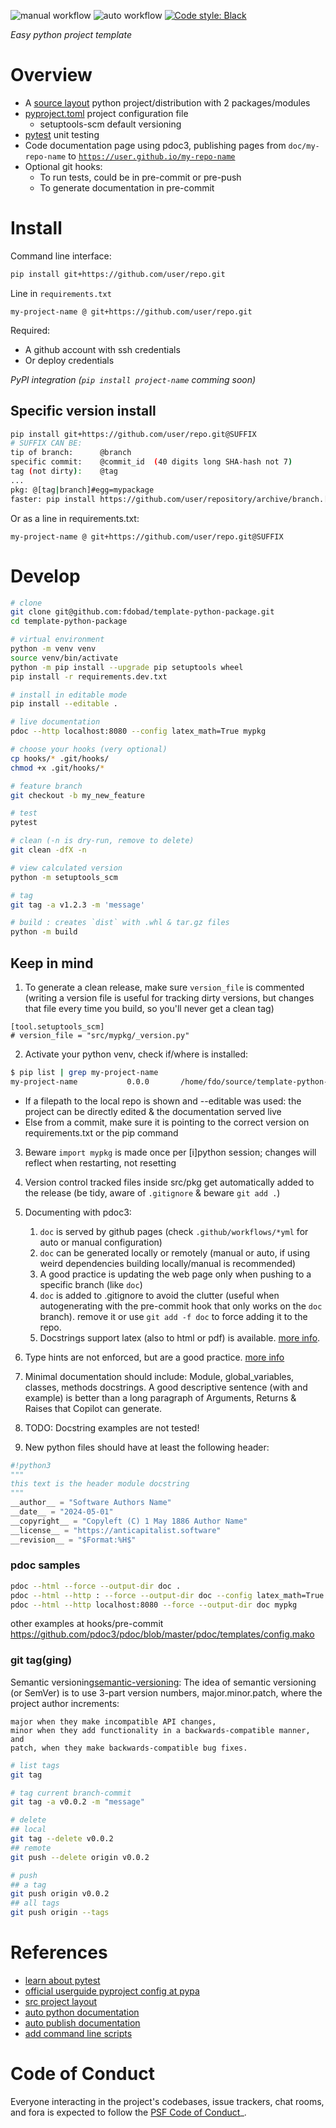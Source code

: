 ![manual workflow](https://github.com/fdobad/template-python-package/actions/workflows/manual.yml/badge.svg)
![auto workflow](https://github.com/fdobad/template-python-package/actions/workflows/auto.yml/badge.svg)
<a href=https://github.com/psf/black>![Code style: Black](https://img.shields.io/badge/code%20style-black-000000.svg)</a>

_Easy python project template_

# Overview
* A [source layout][src-layout] python project/distribution with 2 packages/modules
* [pyproject.toml][pyproject_config] project configuration file
    - setuptools-scm default versioning
* [pytest][pytest] unit testing
* Code documentation page using pdoc3, publishing pages from `doc/my-repo-name` to [`https://user.github.io/my-repo-name`](https://fdobad.github.io/template-python-package)
* Optional git hooks:
    - To run tests, could be in pre-commit or pre-push 
    - To generate documentation in pre-commit

# Install
Command line interface:
```bash
pip install git+https://github.com/user/repo.git
```
Line in `requirements.txt`
```
my-project-name @ git+https://github.com/user/repo.git
```
Required:  
- A github account with ssh credentials  
- Or deploy credentials  

_PyPI integration (`pip install project-name` comming soon)_

## Specific version install
```bash
pip install git+https://github.com/user/repo.git@SUFFIX
# SUFFIX CAN BE:
tip of branch:      @branch
specific commit:    @commit_id  (40 digits long SHA-hash not 7)
tag (not dirty):    @tag
...
pkg: @[tag|branch]#egg=mypackage
faster: pip install https://github.com/user/repository/archive/branch.[zip|wheel]
```
Or as a line in requirements.txt:
```
my-project-name @ git+https://github.com/user/repo.git@SUFFIX
```

# Develop
```bash
# clone
git clone git@github.com:fdobad/template-python-package.git
cd template-python-package

# virtual environment
python -m venv venv
source venv/bin/activate
python -m pip install --upgrade pip setuptools wheel
pip install -r requirements.dev.txt

# install in editable mode
pip install --editable . 

# live documentation
pdoc --http localhost:8080 --config latex_math=True mypkg

# choose your hooks (very optional)
cp hooks/* .git/hooks/
chmod +x .git/hooks/*

# feature branch
git checkout -b my_new_feature

# test
pytest

# clean (-n is dry-run, remove to delete)
git clean -dfX -n

# view calculated version
python -m setuptools_scm

# tag
git tag -a v1.2.3 -m 'message'

# build : creates `dist` with .whl & tar.gz files
python -m build
```

## Keep in mind
1. To generate a clean release, make sure `version_file` is commented (writing a version file is useful for tracking dirty versions, but changes that file every time you build, so you'll never get a clean tag)
```
[tool.setuptools_scm]
# version_file = "src/mypkg/_version.py"
```

2. Activate your python venv, check if/where is installed:
```bash
$ pip list | grep my-project-name
my-project-name           0.0.0       /home/fdo/source/template-python-package
```
* If a filepath to the local repo is shown and --editable was used: the project can be directly edited & the documentation served live  
* Else from a commit, make sure it is pointing to the correct version on requirements.txt or the pip command  

3. Beware `import mypkg` is made once per [i]python session; changes will reflect when restarting, not resetting

4. Version control tracked files inside src/pkg get automatically added to the release (be tidy, aware of `.gitignore` & beware `git add .`)

5. Documenting with pdoc3:
    1. `doc` is served by github pages (check `.github/workflows/*yml` for auto or manual configuration)
    2. `doc` can be generated locally or remotely (manual or auto, if using weird dependencies building locally/manual is recommended)
    3. A good practice is updating the web page only when pushing to a specific branch (like `doc`)
    4. `doc` is added to .gitignore to avoid the clutter (useful when autogenerating with the pre-commit hook that only works on the `doc` branch). remove it or use `git add -f doc` to force adding it to the repo.
    5. Docstrings support latex (also to html or pdf) is available. [more info](https://pdoc3.github.io/pdoc/doc/pdoc/#what-objects-are-documented). 

6. Type hints are not enforced, but are a good practice. [more info](https://docs.python.org/3/library/typing.html)

7. Minimal documentation should include: Module, global_variables, classes, methods docstrings. A good descriptive sentence (with and example) is better than a long paragraph of Arguments, Returns & Raises that Copilot can generate.

8. TODO: Docstring examples are not tested! 
    
9. New python files should have at least the following header:
```python
#!python3
""" 
this text is the header module docstring
"""
__author__ = "Software Authors Name"
__date__ = "2024-05-01"
__copyright__ = "Copyleft (C) 1 May 1886 Author Name"
__license__ = "https://anticapitalist.software"
__revision__ = "$Format:%H$"
```

### pdoc samples
```bash
pdoc --html --force --output-dir doc .
pdoc --html --http : --force --output-dir doc --config latex_math=True .
pdoc --html --http localhost:8080 --force --output-dir doc mypkg
```
other examples at hooks/pre-commit
https://github.com/pdoc3/pdoc/blob/master/pdoc/templates/config.mako

### git tag(ging)
Semantic versioning[semantic-versioning]: The idea of semantic versioning (or SemVer) is to use 3-part version numbers, major.minor.patch, where the project author increments:

    major when they make incompatible API changes,
    minor when they add functionality in a backwards-compatible manner, and
    patch, when they make backwards-compatible bug fixes.

```bash
# list tags
git tag

# tag current branch-commit
git tag -a v0.0.2 -m "message"

# delete 
## local
git tag --delete v0.0.2
## remote
git push --delete origin v0.0.2

# push 
## a tag
git push origin v0.0.2
## all tags
git push origin --tags
```

# References
* [learn about pytest][pytest]
* [official userguide pyproject config at pypa][pyproject_config]  
* [src project layout][src-layout]  
* [auto python documentation][auto-document]  
* [auto publish documentation][auto-publish-docs]  
* [add command line scripts][cli-scripts]  

# Code of Conduct

Everyone interacting in the project's codebases, issue trackers,
chat rooms, and fora is expected to follow the
[PSF Code of Conduct](https://www.python.org/psf/conduct/)_.

[pyproject_config]: https://setuptools.pypa.io/en/latest/userguide/pyproject_config.html
[src-layout]: https://setuptools.pypa.io/en/latest/userguide/package_discovery.html#src-layout
[cli-scripts]: https://setuptools.pypa.io/en/latest/userguide/entry_point.html
[auto-document]: https://pdoc3.github.io/pdoc
[auto-publish-docs]: https://github.com/mitmproxy/pdoc/blob/main/.github/workflows/docs.yml
[pytest]: https://docs.pytest.org/en/latest/getting-started.html
[semantic-versioning]: https://packaging.python.org/en/latest/discussions/versioning/#valid-version-numbers
